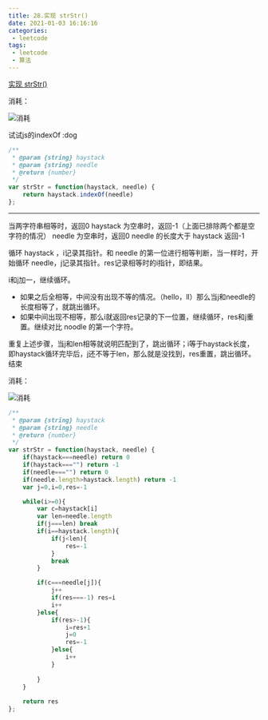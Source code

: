 ```yaml
---
title: 28.实现 strStr()
date: 2021-01-03 16:16:16
categories:
 - leetcode
tags:
 - leetcode
 - 算法
---
```


[实现 strStr()](https://leetcode-cn.com/problems/implement-strstr/)

消耗：

![消耗](/images/leetcode/28.png)

试试js的indexOf :dog

```javascript
/**
 * @param {string} haystack
 * @param {string} needle
 * @return {number}
 */
var strStr = function(haystack, needle) {
    return haystack.indexOf(needle)
};
```

-----------------------------

当两字符串相等时，返回0
haystack 为空串时，返回-1（上面已排除两个都是空字符的情况）
needle 为空串时，返回0
needle 的长度大于 haystack 返回-1

循环 haystack ，i记录其指针。和 needle 的第一位进行相等判断，当一样时，开始循环 needle，j记录其指针。res记录相等时的i指针，即结果。

i和j加一，继续循环。

- 如果之后全相等，中间没有出现不等的情况。（hello，ll）那么当j和needle的长度相等了，就跳出循环。
- 如果中间出现不相等，那么i就返回res记录的下一位置，继续循环，res和j重置。继续对比 noodle 的第一个字符。

重复上述步骤，当j和len相等就说明匹配到了，跳出循环；i等于haystack长度，即haystack循环完毕后，j还不等于len，那么就是没找到，res重置，跳出循环。结束

消耗：

![消耗](/images/leetcode/28-2.png)

```javascript
/**
 * @param {string} haystack
 * @param {string} needle
 * @return {number}
 */
var strStr = function(haystack, needle) {
    if(haystack===needle) return 0
    if(haystack==="") return -1
    if(needle==="") return 0
    if(needle.length>haystack.length) return -1
    var j=0,i=0,res=-1

    while(i>=0){
        var c=haystack[i]
        var len=needle.length
        if(j===len) break
        if(i==haystack.length){
            if(j<len){
                res=-1
            }
            break
        }

        if(c===needle[j]){
            j++
            if(res===-1) res=i
            i++
        }else{
            if(res>-1){
                i=res+1
                j=0
                res=-1
            }else{
                i++
            }
            
        }
    }
  
    return res
};
```